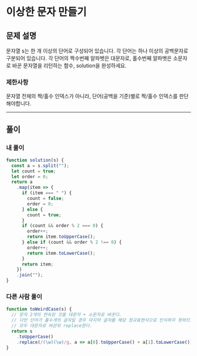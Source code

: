 # 이상한 문자 만들기

## 문제 설명

문자열 s는 한 개 이상의 단어로 구성되어 있습니다. 각 단어는 하나 이상의 공백문자로 구분되어 있습니다. 각 단어의 짝수번째 알파벳은 대문자로, 홀수번째 알파벳은 소문자로 바꾼 문자열을 리턴하는 함수, solution을 완성하세요.

### 제한사항

문자열 전체의 짝/홀수 인덱스가 아니라, 단어(공백을 기준)별로 짝/홀수 인덱스를 판단해야합니다.

---

## 풀이

### 내 풀이

```js
function solution(s) {
  const a = s.split("");
  let count = true;
  let order = 0;
  return a
    .map(item => {
      if (item === " ") {
        count = false;
        order = 0;
      } else {
        count = true;
      }
      if (count && order % 2 === 0) {
        order++;
        return item.toUpperCase();
      } else if (count && order % 2 !== 0) {
        order++;
        return item.toLowerCase();
      }
      return item;
    })
    .join("");
}
```

### 다른 사람 풀이

```js
function toWeirdCase(s) {
  // 문자 2개의 연속된 것을 대문자 + 소문자로 바꾼다.
  // 다만 단어가 홀수개의 글자일 경우 마지막 글자를 해당 정규표현식으로 인식하지 못하므로
  // 모두 대문자로 바꾼뒤 replace한다.
  return s
    .toUpperCase()
    .replace(/(\w)(\w)/g, a => a[0].toUpperCase() + a[1].toLowerCase());
}
```
